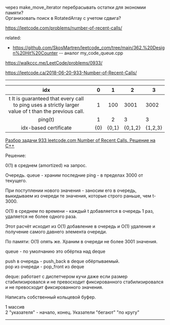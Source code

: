 через make_move_iterator перебрасывать остатки для экономии памяти?  
Организовать поиск в RotatedArray с учетом сдвига?

https://leetcode.com/problems/number-of-recent-calls/

related: 
- https://github.com/SkosMartren/leetcode_com/tree/main/362.%20Design%20Hit%20Counter -- аналог my_code_queue.cpp

https://walkccc.me/LeetCode/problems/0933/

https://leetcode.ca/2018-06-20-933-Number-of-Recent-Calls/

__________

|                                                   idx                                                  	|   	|  0  	|   1   	| 2       	| 3       	|
|:------------------------------------------------------------------------------------------------------:	|:-:	|:---:	|:-----:	|---------	|---------	|
| t   It is guaranteed that every call to ping uses a strictly larger value of t than the previous call. 	|   	|  1  	|  100  	| 3001    	| 3002    	|
| ping(t)                                                                                                	|   	| 1   	| 2     	| 3       	| 3       	|
| idx-based certificate                                                                                  	|   	| {0} 	| {0,1} 	| {0,1,2} 	| {1,2,3} 	|

[Разбор задачи 933 leetcode.com Number of Recent Calls. Решение на C++](https://www.youtube.com/watch?v=iK2EnenuLG0)

Решение:

0(1) в среднем (amortized) на запрос.

Очередь. queue<int> - храним последние ping - в пределах 3000 от текущего.

При поступлении нового значения - заносим его в очередь, выкидываем из очереди те значения, которые строго раньше, чем t-3000.

O(1) в среднем по времени - каждый t добавляется в очередь 1 раз, удаляется не более одного раза.

Этот расчёт исходит из O(1) добавление в очередь и O(1) удаление и получение самого давнего элемента очереди.

По памяти: O(1) опять же. Храним в очереди не более 3001 значения.

queue<int> - по умолчанию это обёртка над deque<int>

push в очередь - push_back в deque обёртываемый.  
рор из очереди - рор_front из deque

deque: работает с диспетчером кучи даже если размер стабилизировался и не превосходит фиксированного 
стабилизировался и не превосходит фиксированного значения.

Написать собственный кольцевой буфер.

1 массив  
2 "указателя" - начало, конец. Указатели "бегают" "по кругу"


__________
